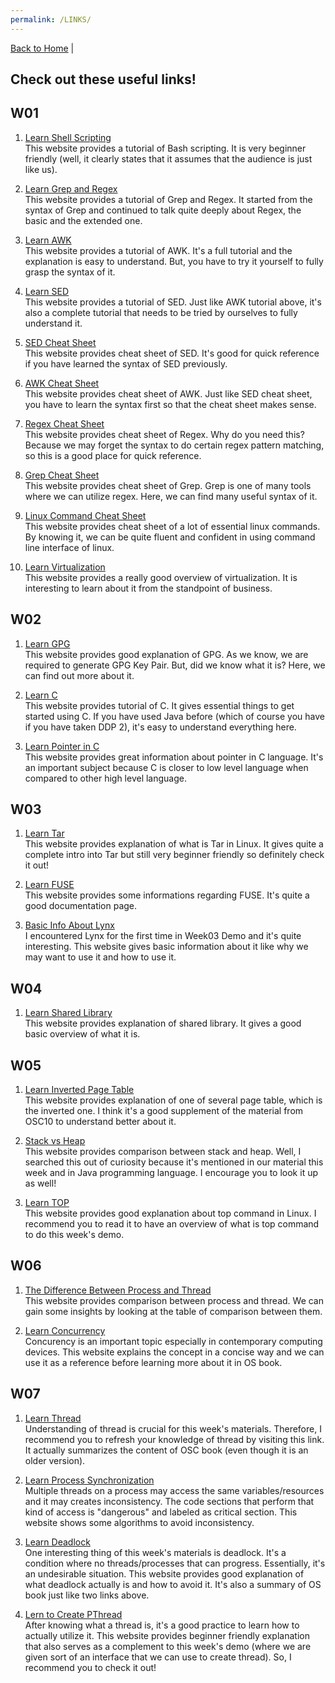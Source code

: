```yaml
---
permalink: /LINKS/
---
```


[Back to Home](https://luthfibalaka.github.io/os212/) |

## Check out these useful links!

## W01

1. [Learn Shell Scripting](https://www.shellscript.sh/index.html)  
This website provides a tutorial of Bash scripting. It is very beginner friendly (well, it clearly states that it assumes that the audience is just like us).

2. [Learn Grep and Regex](https://www.opensourceforu.com/2012/06/beginners-guide-gnu-grep-basics/)  
This website provides a tutorial of Grep and Regex. It started from the syntax of Grep and continued to talk quite deeply about Regex, the basic and the extended one.

3. [Learn AWK](https://www.grymoire.com/Unix/Awk.html)  
This website provides a tutorial of AWK. It's a full tutorial and the explanation is easy to understand. But, you have to try it yourself to fully grasp the syntax of it.

4. [Learn SED](https://www.grymoire.com/Unix/Sed.html)  
This website provides a tutorial of SED. Just like AWK tutorial above, it's also a complete tutorial that needs to be tried by ourselves to fully understand it.

5. [SED Cheat Sheet](https://quickref.me/sed)  
This website provides cheat sheet of SED. It's good for quick reference if you have learned the syntax of SED previously.

6. [AWK Cheat Sheet](https://quickref.me/awk)  
This website provides cheat sheet of AWK. Just like SED cheat sheet, you have to learn the syntax first so that the cheat sheet makes sense.

7. [Regex Cheat Sheet](https://ryanstutorials.net/regular-expressions-tutorial/regular-expressions-cheat-sheet.php)  
This website provides cheat sheet of Regex. Why do you need this? Because we may forget the syntax to do certain regex pattern matching, so this is a good place for quick reference.

8. [Grep Cheat Sheet](https://ryanstutorials.net/linuxtutorial/cheatsheetgrep.php)  
This website provides cheat sheet of Grep. Grep is one of many tools where we can utilize regex. Here, we can find many useful syntax of it.

9. [Linux Command Cheat Sheet](https://ryanstutorials.net/linuxtutorial/cheatsheet.php)  
This website provides cheat sheet of a lot of essential linux commands. By knowing it, we can be quite fluent and confident in using command line interface of linux.

10. [Learn Virtualization](https://www.ibm.com/cloud/learn/virtualization-a-complete-guide#toc-types-of-v-aTJ2efV9)  
This website provides a really good overview of virtualization. It is interesting to learn about it from the standpoint of business.

## W02

1. [Learn GPG](https://www.privex.io/articles/what-is-gpg)  
This website provides good explanation of GPG. As we know, we are required to generate GPG Key Pair. But, did we know what it is? Here, we can find out more about it.

2. [Learn C](https://www.freecodecamp.org/news/the-c-beginners-handbook/)  
This website provides tutorial of C. It gives essential things to get started using C. If you have used Java before (which of course you have if you have taken DDP 2), it's easy to understand everything here.

3. [Learn Pointer in C](https://www.guru99.com/c-pointers.html)  
This website provides great information about pointer in C language. It's an important subject because C is closer to low level language when compared to other high level language.

## W03

1. [Learn Tar](https://www.hostinger.co.id/tutorial/tar-linux)  
This website provides explanation of what is Tar in Linux. It gives quite a complete intro into Tar but still very beginner friendly so definitely check it out!

2. [Learn FUSE](https://www.kernel.org/doc/html/latest/filesystems/fuse.html)  
This website provides some informations regarding FUSE. It's quite a good documentation page.

3. [Basic Info About Lynx](https://www.explorelinux.com/lynx-browsing-linux-terminal/)  
I encountered Lynx for the first time in Week03 Demo and it's quite interesting. This website gives basic information about it like why we may want to use it and how to use it.

## W04

1. [Learn Shared Library](http://osr507doc.sco.com/en/tools/ShLib_WhatIs.html)  
This website provides explanation of shared library. It gives a good basic overview of what it is.

## W05

1. [Learn Inverted Page Table](https://www.javatpoint.com/os-inverted-page-table)  
This website provides explanation of one of several page table, which is the inverted one. I think it's a good supplement of the material from OSC10 to understand better about it.

2. [Stack vs Heap](https://www.guru99.com/stack-vs-heap.html)  
This website provides comparison between stack and heap. Well, I searched this out of curiosity because it's mentioned in our material this week and in Java programming language. I encourage you to look it up as well!

3. [Learn TOP](https://www.howtogeek.com/668986/how-to-use-the-linux-top-command-and-understand-its-output/)  
This website provides good explanation about top command in Linux. I recommend you to read it to have an overview of what is top command to do this week's demo.

## W06

1. [The Difference Between Process and Thread](https://www.geeksforgeeks.org/difference-between-process-and-thread/)  
This website provides comparison between process and thread. We can gain some insights by looking at the table of comparison between them.

2. [Learn Concurrency](https://www.geeksforgeeks.org/concurrency-in-operating-system/)  
Concurency is an important topic especially in contemporary computing devices. This website explains the concept in a concise way and we can use it as a reference before learning more about it in OS book.

## W07

1. [Learn Thread](https://www.cs.uic.edu/~jbell/CourseNotes/OperatingSystems/4_Threads.html)  
Understanding of thread is crucial for this week's materials. Therefore, I recommend you to refresh your knowledge of thread by visiting this link. It actually summarizes the content of OSC book (even though it is an older version).

2. [Learn Process Synchronization](https://www.cs.uic.edu/~jbell/CourseNotes/OperatingSystems/5_Synchronization.html)  
Multiple threads on a process may access the same variables/resources and it may creates inconsistency. The code sections that perform that kind of access is "dangerous" and labeled as critical section. This website shows some algorithms to avoid inconsistency.

3. [Learn Deadlock](https://www.cs.uic.edu/~jbell/CourseNotes/OperatingSystems/7_Deadlocks.html)  
One interesting thing of this week's materials is deadlock. It's a condition where no threads/processes that can progress. Essentially, it's an undesirable situation. This website provides good explanation of what deadlock actually is and how to avoid it. It's also a summary of OS book just like two links above.

4. [Lern to Create PThread](https://www.educative.io/edpresso/how-to-create-a-simple-thread-in-c)  
After knowing what a thread is, it's a good practice to learn how to actually utilize it. This website provides beginner friendly explanation that also serves as a complement to this week's demo (where we are given sort of an interface that we can use to create thread). So, I recommend you to check it out!


